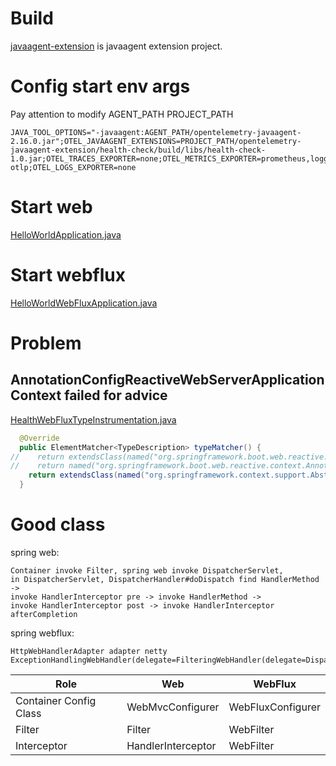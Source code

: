 # Build 
[javaagent-extension](javaagent-extension) is javaagent extension project.
# Config start env args 
Pay attention to modify AGENT_PATH PROJECT_PATH
```shell
JAVA_TOOL_OPTIONS="-javaagent:AGENT_PATH/opentelemetry-javaagent-2.16.0.jar";OTEL_JAVAAGENT_EXTENSIONS=PROJECT_PATH/opentelemetry-javaagent-extension/health-check/build/libs/health-check-1.0.jar;OTEL_TRACES_EXPORTER=none;OTEL_METRICS_EXPORTER=prometheus,logging-otlp;OTEL_LOGS_EXPORTER=none
```
# Start web
[HelloWorldApplication.java](examples/spring-web/src/main/java/io/github/seal90/opentelemetry/web/HelloWorldApplication.java)

# Start webflux
[HelloWorldWebFluxApplication.java](examples/spring-webflux/src/main/java/io/github/seal90/opentelemetry/webflux/HelloWorldWebFluxApplication.java)

# Problem

## AnnotationConfigReactiveWebServerApplicationContext failed for advice
[HealthWebFluxTypeInstrumentation.java](health-check/src/main/java/io/github/seal90/opentelemetry/javaagent/metric/health/webflux/HealthWebFluxTypeInstrumentation.java)

````java
  @Override
  public ElementMatcher<TypeDescription> typeMatcher() {
//    return extendsClass(named("org.springframework.boot.web.reactive.context.GenericReactiveWebApplicationContext"));
//    return named("org.springframework.boot.web.reactive.context.AnnotationConfigReactiveWebServerApplicationContext");
    return extendsClass(named("org.springframework.context.support.AbstractApplicationContext"));
  }
````

# Good class

spring web:
    
    Container invoke Filter, spring web invoke DispatcherServlet, 
    in DispatcherServlet, DispatcherHandler#doDispatch find HandlerMethod -> 
    invoke HandlerInterceptor pre -> invoke HandlerMethod -> 
    invoke HandlerInterceptor post -> invoke HandlerInterceptor afterCompletion

spring webflux:

    HttpWebHandlerAdapter adapter netty
    ExceptionHandlingWebHandler(delegate=FilteringWebHandler(delegate=DispatcherHandler))
    
| Role                   | Web                | WebFlux           |
|------------------------|--------------------|-------------------|
| Container Config Class | WebMvcConfigurer   | WebFluxConfigurer |
| Filter                 | Filter             | WebFilter         |
| Interceptor            | HandlerInterceptor | WebFilter         |

